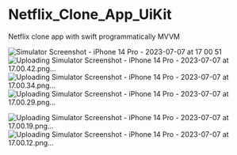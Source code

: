 # Netflix_Clone_App_UiKit
Netflix clone app with swift programmatically MVVM

![Simulator Screenshot - iPhone 14 Pro - 2023-07-07 at 17 00 51](https://github.com/aliaydogdu000/Netflix_Clone_App_UiKit/assets/86653103/f81fedfd-f7ff-4f0f-858e-6313ef56dcd7)
![Uploading Simulator Screenshot - iPhone 14 Pro - 2023-07-07 at 17.00.42.png…]()
![Uploading Simulator Screenshot - iPhone 14 Pro - 2023-07-07 at 17.00.34.png…]()
![Uploading Simulator Screenshot - iPhone 14 Pro - 2023-07-07 at 17.00.29.png…]()

![Uploading Simulator Screenshot - iPhone 14 Pro - 2023-07-07 at 17.00.19.png…]()
![Uploading Simulator Screenshot - iPhone 14 Pro - 2023-07-07 at 17.00.12.png…]()
